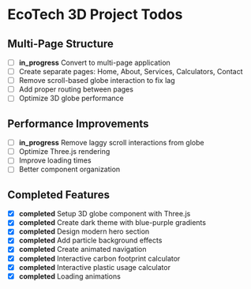 # EcoTech 3D Project Todos

## Multi-Page Structure
- [ ] **in_progress** Convert to multi-page application
- [ ] Create separate pages: Home, About, Services, Calculators, Contact
- [ ] Remove scroll-based globe interaction to fix lag
- [ ] Add proper routing between pages
- [ ] Optimize 3D globe performance

## Performance Improvements
- [ ] **in_progress** Remove laggy scroll interactions from globe
- [ ] Optimize Three.js rendering
- [ ] Improve loading times
- [ ] Better component organization

## Completed Features
- [x] **completed** Setup 3D globe component with Three.js
- [x] **completed** Create dark theme with blue-purple gradients
- [x] **completed** Design modern hero section
- [x] **completed** Add particle background effects
- [x] **completed** Create animated navigation
- [x] **completed** Interactive carbon footprint calculator
- [x] **completed** Interactive plastic usage calculator
- [x] **completed** Loading animations
